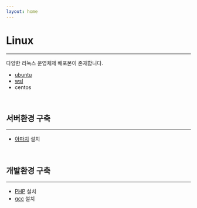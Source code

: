 ```yaml
---
layout: home
---
```


# Linux
---
다양한 리눅스 운영체제 배포본이 존재합니다.

* [ubuntu](ubuntu)
* [wsl](wsl)
* centos

<br>

## 서버환경 구축
---
* [아파치](./apache/) 설치

<br>

## 개발환경 구축
---
* [PHP](dev/php) 설치
* [gcc](dev/gcc) 설치



